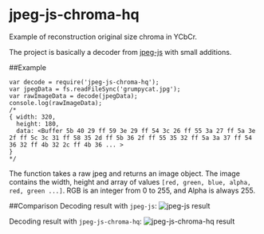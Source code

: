 # jpeg-js-chroma-hq
Example of reconstruction original size chroma in YCbCr.

The project is basically a decoder from [jpeg-js](https://github.com/eugeneware/jpeg-js) with small additions.

##Example

```javasript
var decode = require('jpeg-js-chroma-hq');
var jpegData = fs.readFileSync('grumpycat.jpg');
var rawImageData = decode(jpegData);
console.log(rawImageData);
/*
{ width: 320,
  height: 180,
  data: <Buffer 5b 40 29 ff 59 3e 29 ff 54 3c 26 ff 55 3a 27 ff 5a 3e 2f ff 5c 3c 31 ff 58 35 2d ff 5b 36 2f ff 55 35 32 ff 5a 3a 37 ff 54 36 32 ff 4b 32 2c ff 4b 36 ... >
}
*/
```

The function takes a raw jpeg and returns an image object.
The image contains the width, height and array of values `[red, green, blue, alpha, red, green ...]`.
RGB is an integer from 0 to 255, and Alpha is always 255.

##Comparison
Decoding result with `jpeg-js`:
![jpeg-js result](https://raw.github.com/AngReload/jpeg-js-chroma-hq/master/comparison/chroma-subsampling-test-4k-tv.jpg-js.png)

Decoding result with `jpeg-js-chroma-hq`:
![jpeg-js-chroma-hq result](https://raw.github.com/AngReload/jpeg-js-chroma-hq/master/comparison/chroma-subsampling-test-4k-tv.jpeg-js-chroma-hq.png)
